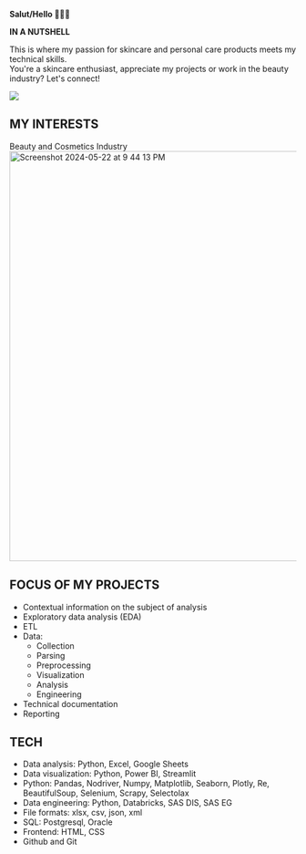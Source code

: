 **Salut/Hello 🙋🏽‍♀️**
<br>

**IN A NUTSHELL**
<br>

This is where my passion for skincare and personal care products meets my technical skills.
<br>
You're a skincare enthusiast, appreciate my projects or work in the beauty industry? Let's connect!

<p>
  <a href="https://docuvesta.com"><img src="https://img.shields.io/badge/MY-PORTFOLIO-PINK?style=flat&color=%23FFB1B1"></a>
</p>

## MY INTERESTS
Beauty and Cosmetics Industry
<br>
<img width="719" alt="Screenshot 2024-05-22 at 9 44 13 PM" src="https://github.com/DOCUVESTA/docuvesta/assets/164587076/7d39475a-f431-46f5-bf42-bc642559801e">

## FOCUS OF MY PROJECTS
- Contextual information on the subject of analysis
- Exploratory data analysis (EDA)
- ETL
- Data:
  - Collection
  - Parsing
  - Preprocessing
  - Visualization
  - Analysis
  - Engineering
- Technical documentation
- Reporting

## TECH 
- Data analysis: Python, Excel, Google Sheets
- Data visualization: Python, Power BI, Streamlit
- Python: Pandas, Nodriver, Numpy, Matplotlib, Seaborn, Plotly, Re, BeautifulSoup, Selenium, Scrapy, Selectolax
- Data engineering: Python, Databricks, SAS DIS, SAS EG
- File formats: xlsx, csv, json, xml
- SQL: Postgresql, Oracle
- Frontend: HTML, CSS
- Github and Git
